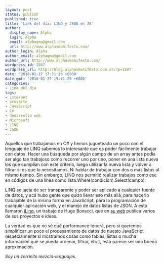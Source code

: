 ```yaml
---
layout: post
status: publish
published: true
title: 'Link del día: LINQ y JSON en JS'
author:
  display_name: Alpha
  login: Alpha
  email: alphagma@gmail.com
  url: http://www.alphasmanifesto.com/
author_login: Alpha
author_email: alphagma@gmail.com
author_url: http://www.alphasmanifesto.com/
wordpress_id: 1807
wordpress_url: http://blog.alphasmanifesto.com.ar/?p=1807
date: '2010-01-27 17:31:20 +0000'
date_gmt: '2010-01-27 19:31:20 +0000'
categories:
- Link del día
tags:
- internet
- proyecto
- JavaScript
- C#
- desarrollo web
- Microsoft
- LINQ
- JSON
---
```


Aquellos que trabajamos en C# y hemos jugueteado un poco con el lenguaje de LINQ sabemos lo interesante que es poder fácilmente trabajar con datos. Hacer una búsqueda por algún campo de un array antes podía ser algo tan trabajoso como recorrer uno por uno, poner en una lista nueva los que cumplían con este criterio, luego utilizar la nueva lista y volver a filtrar si es que lo necesitamos. Ni hablar de trabajar con dos o más listas al mismo tiempo. Sin embargo, LINQ nos permitió realizar trabajos como ese en códigos de una línea como lista.Where(condicion).Select(campo).

LINQ se jacta de ser transparente y poder ser aplicado a cualquier fuente de datos, y acá hubo gente que quizo llevar eso más allá, para hacerlo trabajable de la misma forma en JavaScript, para la programación de cualquier aplicación web, y el manejo de datos listas de JSON. A esto llamaron [jLinq](http://www.hugoware.net/Projects/jLinq), un trabajo de Hugo Bonacci, que en [su web](http://www.hugoware.net/) publica varios de sus proyectos e ideas.

La verdad es que no sé qué performance tendrá, pero si queremos simplificar un poco el procesamiento de datos de nuesto JavaScript (especialmente si mostramos cosas como tablas, listas o mucha información que se pueda ordenar, filtrar, etc.), esta parece ser una buena aproximación.

_Soy un zorrinito mezcla-lenguajes._
